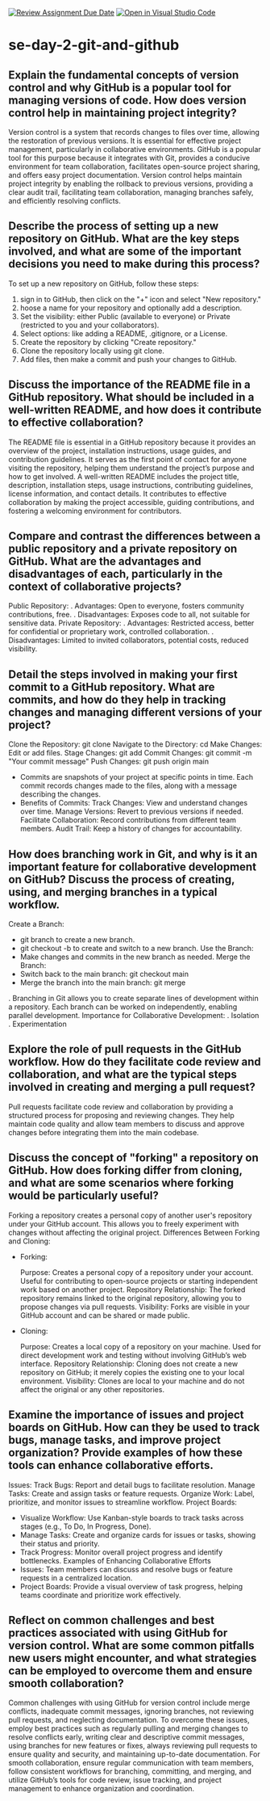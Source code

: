 [![Review Assignment Due Date](https://classroom.github.com/assets/deadline-readme-button-22041afd0340ce965d47ae6ef1cefeee28c7c493a6346c4f15d667ab976d596c.svg)](https://classroom.github.com/a/8wgCKhpZ)
[![Open in Visual Studio Code](https://classroom.github.com/assets/open-in-vscode-2e0aaae1b6195c2367325f4f02e2d04e9abb55f0b24a779b69b11b9e10269abc.svg)](https://classroom.github.com/online_ide?assignment_repo_id=15593536&assignment_repo_type=AssignmentRepo)
# se-day-2-git-and-github
## Explain the fundamental concepts of version control and why GitHub is a popular tool for managing versions of code. How does version control help in maintaining project integrity?
Version control is a system that records changes to files over time, allowing the restoration of previous versions. It is essential for effective project management, particularly in collaborative environments. GitHub is a popular tool for this purpose because it integrates with Git, provides a conducive environment for team collaboration, facilitates open-source project sharing, and offers easy project documentation. Version control helps maintain project integrity by enabling the rollback to previous versions, providing a clear audit trail, facilitating team collaboration, managing branches safely, and efficiently resolving conflicts.

## Describe the process of setting up a new repository on GitHub. What are the key steps involved, and what are some of the important decisions you need to make during this process?
To set up a new repository on GitHub, follow these steps:
1. sign in to GitHub, then click on the "+" icon and select "New repository."
2. hoose a name for your repository and optionally add a description.
3. Set the visibility: either Public (available to everyone) or Private (restricted to you and your collaborators).
4. Select options: like adding a README, .gitignore, or a License.
5. Create the repository by clicking "Create repository."
6. Clone the repository locally using git clone.
7. Add files, then make a commit and push your changes to GitHub.

## Discuss the importance of the README file in a GitHub repository. What should be included in a well-written README, and how does it contribute to effective collaboration?
The README file is essential in a GitHub repository because it provides an overview of the project, installation instructions, usage guides, and contribution guidelines. It serves as the first point of contact for anyone visiting the repository, helping them understand the project’s purpose and how to get involved. A well-written README includes the project title, description, installation steps, usage instructions, contributing guidelines, license information, and contact details. It contributes to effective collaboration by making the project accessible, guiding contributions, and fostering a welcoming environment for contributors.

## Compare and contrast the differences between a public repository and a private repository on GitHub. What are the advantages and disadvantages of each, particularly in the context of collaborative projects?
Public Repository:
. Advantages: Open to everyone, fosters community contributions, free.
. Disadvantages: Exposes code to all, not suitable for sensitive data.
Private Repository:
. Advantages: Restricted access, better for confidential or proprietary work, controlled collaboration.
. Disadvantages: Limited to invited collaborators, potential costs, reduced visibility.

## Detail the steps involved in making your first commit to a GitHub repository. What are commits, and how do they help in tracking changes and managing different versions of your project?
Clone the Repository: git clone <repository-URL>
Navigate to the Directory: cd <repository-directory>
Make Changes: Edit or add files.
Stage Changes: git add <file-or-directory>
Commit Changes: git commit -m "Your commit message"
Push Changes: git push origin main

- Commits are snapshots of your project at specific points in time. Each commit records changes made to the files, along with a message describing the changes.
- Benefits of Commits:
  Track Changes: View and understand changes over time.
  Manage Versions: Revert to previous versions if needed.
  Facilitate Collaboration: Record contributions from different team members.
  Audit Trail: Keep a history of changes for accountability.


## How does branching work in Git, and why is it an important feature for collaborative development on GitHub? Discuss the process of creating, using, and merging branches in a typical workflow.
Create a Branch:
- git branch <branch-name> to create a new branch.
- git checkout -b <branch-name> to create and switch to a new branch.
Use the Branch:
- Make changes and commits in the new branch as needed.
Merge the Branch:
- Switch back to the main branch: git checkout main
- Merge the branch into the main branch: git merge <branch-name>

. Branching in Git allows you to create separate lines of development within a repository. Each branch can be worked on independently, enabling parallel development.
Importance for Collaborative Development:
. Isolation
. Experimentation

## Explore the role of pull requests in the GitHub workflow. How do they facilitate code review and collaboration, and what are the typical steps involved in creating and merging a pull request?
Pull requests facilitate code review and collaboration by providing a structured process for proposing and reviewing changes. They help maintain code quality and allow team members to discuss and approve changes before integrating them into the main codebase.

## Discuss the concept of "forking" a repository on GitHub. How does forking differ from cloning, and what are some scenarios where forking would be particularly useful?
Forking a repository creates a personal copy of another user's repository under your GitHub account. This allows you to freely experiment with changes without affecting the original project.
Differences Between Forking and Cloning:
- Forking:

  Purpose: Creates a personal copy of a repository under your account. Useful for contributing to open-source projects or starting independent work based on another project.
  Repository Relationship: The forked repository remains linked to the original repository, allowing you to propose changes via pull requests.
  Visibility: Forks are visible in your GitHub account and can be shared or made public.
- Cloning:

  Purpose: Creates a local copy of a repository on your machine. Used for direct development work and testing without involving GitHub’s web interface.
  Repository Relationship: Cloning does not create a new repository on GitHub; it merely copies the existing one to your local environment.
  Visibility: Clones are local to your machine and do not affect the original or any other repositories.

## Examine the importance of issues and project boards on GitHub. How can they be used to track bugs, manage tasks, and improve project organization? Provide examples of how these tools can enhance collaborative efforts.
Issues:
  Track Bugs: Report and detail bugs to facilitate resolution.
  Manage Tasks: Create and assign tasks or feature requests.
  Organize Work: Label, prioritize, and monitor issues to streamline workflow.
Project Boards:
-  Visualize Workflow: Use Kanban-style boards to track tasks across stages (e.g., To Do, In Progress, Done).
-  Manage Tasks: Create and organize cards for issues or tasks, showing their status and priority.
-  Track Progress: Monitor overall project progress and identify bottlenecks.
Examples of Enhancing Collaborative Efforts
-  Issues: Team members can discuss and resolve bugs or feature requests in a centralized location.
-  Project Boards: Provide a visual overview of task progress, helping teams coordinate and prioritize work effectively.

## Reflect on common challenges and best practices associated with using GitHub for version control. What are some common pitfalls new users might encounter, and what strategies can be employed to overcome them and ensure smooth collaboration?
Common challenges with using GitHub for version control include merge conflicts, inadequate commit messages, ignoring branches, not reviewing pull requests, and neglecting documentation. To overcome these issues, employ best practices such as regularly pulling and merging changes to resolve conflicts early, writing clear and descriptive commit messages, using branches for new features or fixes, always reviewing pull requests to ensure quality and security, and maintaining up-to-date documentation. For smooth collaboration, ensure regular communication with team members, follow consistent workflows for branching, committing, and merging, and utilize GitHub’s tools for code review, issue tracking, and project management to enhance organization and coordination.
